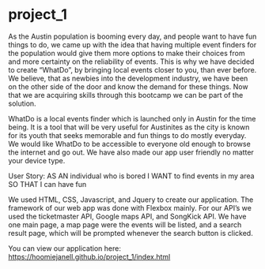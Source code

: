 # project_1

As the Austin population is booming every day, and people want to have fun things to do, we came up with the idea that having multiple event finders for the population would give them more options to make their choices from and more certainty on the reliability of events. This is why we have decided to create “WhatDo”, by bringing local events closer to you, than ever before. We believe, that as newbies into the development industry, we have been on the other side of the door and know the demand for these things. Now that we are acquiring skills through this bootcamp we can be part of the solution.

WhatDo is a local events finder which is launched only in Austin for the time being. It is a tool that will be very useful for Austinites as the city is known for its youth that seeks memorable and fun things to do mostly everyday. We would like WhatDo to be accessible to everyone old enough to browse the internet and go out. We have also made our app user friendly no matter your device type.

User Story:
AS AN individual who is bored
I WANT to find events in my area
SO THAT I can have fun

We used HTML, CSS, Javascript, and Jquery to create our application.
The framework of our web app was done with Flexbox mainly. For our API’s we used the ticketmaster API, Google maps API, and SongKick API.
We have one main page, a map page were the events will be listed, and a search result page, which will be prompted  whenever  the search button is clicked.

You can view our application here: https://hoomiejanell.github.io/project_1/index.html
